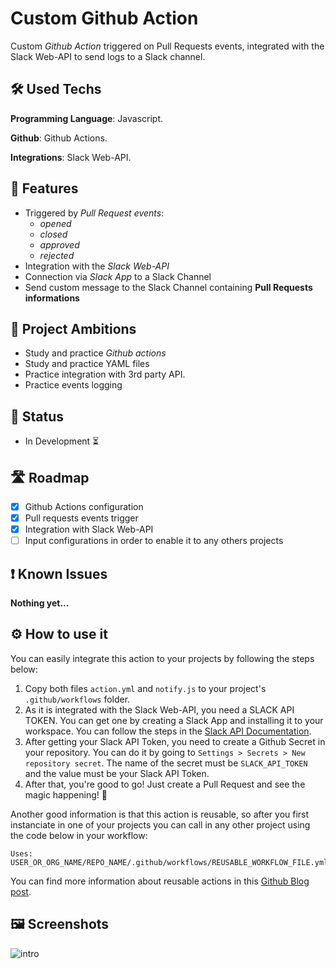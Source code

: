 
# Custom Github Action

Custom *Github Action* triggered on Pull Requests events, integrated with the Slack Web-API to send logs to a Slack channel.

## 🛠️ Used Techs

**Programming Language**: Javascript.

**Github**: Github Actions.

**Integrations**: Slack Web-API.





## 🤖 Features

- Triggered by *Pull Request events*:
    - *opened*
    - *closed*
    - *approved*
    - *rejected*
- Integration with the *Slack Web-API*
- Connection via *Slack App* to a Slack Channel
- Send custom message to the Slack Channel containing **Pull Requests informations**





## 📕 Project Ambitions

- Study and practice *Github actions*
- Study and practice YAML files
- Practice integration with 3rd party API.
- Practice events logging



## 🚨 Status
- In Development ⏳
## 🛣️ Roadmap
- [x]  Github Actions configuration
- [x]  Pull requests events trigger  
- [x]  Integration with Slack Web-API
- [ ]  Input configurations in order to enable it to any others projects

## ❗ Known Issues
**Nothing yet...**


## ⚙️ How to use it
You can easily integrate this action to your projects by following the steps below:
1. Copy both files `action.yml` and `notify.js` to your project's `.github/workflows` folder.
2. As it is integrated with the Slack Web-API, you need a SLACK API TOKEN. You can get one by creating a Slack App and installing it to your workspace. You can follow the steps in the [Slack API Documentation](https://api.slack.com/start/quickstart#creating).
3. After getting your Slack API Token, you need to create a Github Secret in your repository. You can do it by going to `Settings > Secrets > New repository secret`. The name of the secret must be `SLACK_API_TOKEN` and the value must be your Slack API Token.
4. After that, you're good to go! Just create a Pull Request and see the magic happening! 🎉

Another good information is that this action is reusable, so after you first instanciate in one of your projects you can call in any other project using the code below in your workflow:
```
Uses:
USER_OR_ORG_NAME/REPO_NAME/.github/workflows/REUSABLE_WORKFLOW_FILE.yml@TAG_OR_BRANCH
```
You can find more information about reusable actions in this [Github Blog post](https://github.blog/2022-02-10-using-reusable-workflows-github-actions/).


## 🖼️ Screenshots
![intro](https://cdn.discordapp.com/attachments/1154186775581966437/1164417616396427324/image.png?ex=65432369&is=6530ae69&hm=ff4d73bcc05ce43178d93bf27faa80e6ee38be5ed17f161b5c4b8cec2378204e&)

